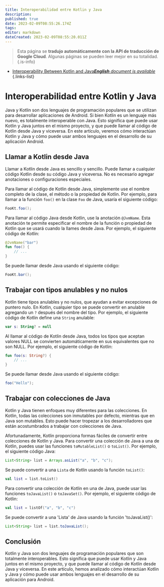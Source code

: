 ```yaml
---
title: Interoperabilidad entre Kotlin y Java
description: 
published: true
date: 2023-02-09T08:55:26.174Z
tags: 
editor: markdown
dateCreated: 2023-02-09T08:55:20.011Z
---
```


> Esta página se **tradujo automáticamente con la API de traducción de Google Cloud**.
Algunas páginas se pueden leer mejor en su totalidad.{.is-info}



- [Interoperability Between Kotlin and Java***English** document is available*](/en/Knowledge-base/Kotlin/interoperability-between-kotlin-and-java)
{.links-list}



# Interoperabilidad entre Kotlin y Java

Java y Kotlin son dos lenguajes de programación populares que se utilizan para desarrollar aplicaciones de Android. Si bien Kotlin es un lenguaje más nuevo, es totalmente interoperable con Java. Esto significa que puede usar Kotlin y Java juntos en el mismo proyecto, y que puede llamar al código de Kotlin desde Java y viceversa. En este artículo, veremos cómo interactúan Kotlin y Java y cómo puede usar ambos lenguajes en el desarrollo de su aplicación Android.

## Llamar a Kotlin desde Java

Llamar a Kotlin desde Java es sencillo y sencillo. Puede llamar a cualquier código Kotlin desde su código Java y viceversa. No es necesario agregar anotaciones o configuraciones especiales.

Para llamar al código de Kotlin desde Java, simplemente use el nombre completo de la clase, el método o la propiedad de Kotlin. Por ejemplo, para llamar a la función `foo()` en la clase `Foo` de Java, usaría el siguiente código:

```java
FooKt.foo();
```

Para llamar al código Java desde Kotlin, use la anotación `@JvmName`. Esta anotación te permite especificar el nombre de la función o propiedad de Kotlin que se usará cuando la llames desde Java. Por ejemplo, el siguiente código de Kotlin:

```kotlin
@JvmName("bar")
fun foo() {
    // ...
}
```

Se puede llamar desde Java usando el siguiente código:

```java
FooKt.bar();
```

## Trabajar con tipos anulables y no nulos

Kotlin tiene tipos anulables y no nulos, que ayudan a evitar excepciones de puntero nulo. En Kotlin, cualquier tipo se puede convertir en anulable agregando un `?` después del nombre del tipo. Por ejemplo, el siguiente código de Kotlin define una `String` anulable:

```kotlin
var s: String? = null
```

Al llamar al código de Kotlin desde Java, todos los tipos que aceptan valores NULL se convierten automáticamente en sus equivalentes que no son NULL. Por ejemplo, el siguiente código de Kotlin:

```kotlin
fun foo(s: String?) {
    // ...
}
```

Se puede llamar desde Java usando el siguiente código:

```java
foo("Hello");
```

## Trabajar con colecciones de Java

Kotlin y Java tienen enfoques muy diferentes para las colecciones. En Kotlin, todas las colecciones son inmutables por defecto, mientras que en Java son mutables. Esto puede hacer tropezar a los desarrolladores que están acostumbrados a trabajar con colecciones de Java.

Afortunadamente, Kotlin proporciona formas fáciles de convertir entre colecciones de Kotlin y Java. Para convertir una colección de Java a una de Kotlin, puedes usar las funciones `toMutableList()` o `toList()`. Por ejemplo, el siguiente código Java:

```java
List<String> list = Arrays.asList("a", "b", "c");
```

Se puede convertir a una `Lista` de Kotlin usando la función `toList()`:

```kotlin
val list = list.toList()
```

Para convertir una colección de Kotlin en una de Java, puede usar las funciones `toJavaList()` o `toJavaSet()`. Por ejemplo, el siguiente código de Kotlin:

```kotlin
val list = listOf("a", "b", "c")
```

Se puede convertir a una 'Lista' de Java usando la función 'toJavaList()':

```java
List<String> list = list.toJavaList();
```

## Conclusión

Kotlin y Java son dos lenguajes de programación populares que son totalmente interoperables. Esto significa que puede usar Kotlin y Java juntos en el mismo proyecto, y que puede llamar al código de Kotlin desde Java y viceversa. En este artículo, hemos analizado cómo interactúan Kotlin y Java y cómo puede usar ambos lenguajes en el desarrollo de su aplicación para Android.